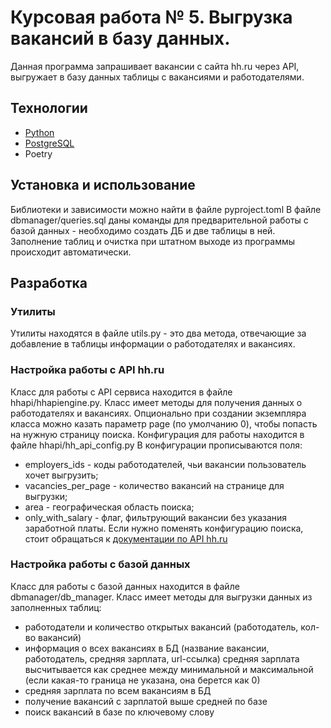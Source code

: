 # Курсовая работа № 5. Выгрузка вакансий в базу данных.
Данная программа запрашивает вакансии с сайта hh.ru через API, выгружает в базу данных таблицы с вакансиями и работодателями.

## Технологии
- [Python](https://www.python.org/)
- [PostgreSQL](https://www.postgresql.org/)
- Poetry

## Установка и использование
Библиотеки и зависимости можно найти в файле pyproject.toml
В файле dbmanager/queries.sql даны команды для предварительной работы с базой данных - необходимо создать ДБ и две таблицы в ней.
Заполнение таблиц и очистка при штатном выходе из программы происходит автоматически.

## Разработка

### Утилиты
Утилиты находятся в файле utils.py - это два метода, отвечающие за добавление в таблицы информации о работодателях и вакансиях.

### Настройка работы с API hh.ru
Класс для работы с API сервиса находится в файле hhapi/hhapiengine.py. Класс имеет методы для получения данных о работодателях и вакансиях.
Опционально при создании экземпляра класса можно казать параметр page (по умолчанию 0), чтобы попасть на нужную страницу поиска.
Конфигурация для работы находится в файле hhapi/hh_api_config.py
В конфигурации прописываются поля:
- employers_ids - коды работодателей, чьи вакансии пользователь хочет выгрузить;
- vacancies_per_page - количество вакансий на странице для выгрузки;
- area - географическая область поиска;
- only_with_salary - флаг, фильтрующий вакансии без указания заработной платы.
Если нужно поменять конфигурацию поиска, стоит обращаться к [документации по API hh.ru](https://api.hh.ru/openapi/redoc)

### Настройка работы с базой данных
Класс для работы с базой данных находится в файле dbmanager/db_manager.
Класс имеет методы для выгрузки данных из заполненных таблиц:
- работодатели и количество открытых вакансий (работодатель, кол-во вакансий)
- информация о всех вакансиях в БД (название вакансии, работодатель, средняя зарплата, url-ссылка)
  средняя зарплата высчитывается как среднее между минимальной и максимальной (если какая-то граница не указана, она берется как 0)
- средняя зарплата по всем вакансиям в БД
- получение вакансий с зарплатой выше средней по базе
- поиск вакансий в базе по ключевому слову



